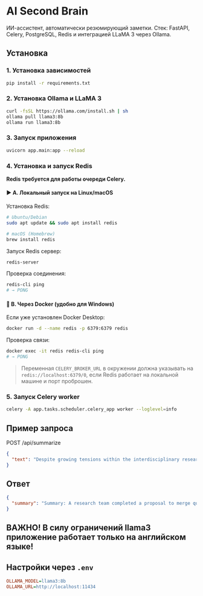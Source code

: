 # AI Second Brain

ИИ-ассистент, автоматически резюмирующий заметки.
Стек: FastAPI, Celery, PostgreSQL, Redis и интеграцией LLaMA 3 через Ollama. 

## Установка

### 1. Установка зависимостей

```bash
pip install -r requirements.txt
```

### 2. Установка Ollama и LLaMA 3

```bash
curl -fsSL https://ollama.com/install.sh | sh
ollama pull llama3:8b
ollama run llama3:8b
```

### 3. Запуск приложения

```bash
uvicorn app.main:app --reload
```

### 4. Установка и запуск Redis

**Redis требуется для работы очереди Celery.**

#### ▶️ A. Локальный запуск на Linux/macOS

Установка Redis:

```bash
# Ubuntu/Debian
sudo apt update && sudo apt install redis

# macOS (Homebrew)
brew install redis
```

Запуск Redis сервер:

```bash
redis-server
```

Проверка соединения:

```bash
redis-cli ping
# → PONG
```

#### 🐳 B. Через Docker (удобно для Windows)

Если уже установлен Docker Desktop:

```bash
docker run -d --name redis -p 6379:6379 redis
```

Проверка связи:

```bash
docker exec -it redis redis-cli ping
# → PONG
```

> Переменная `CELERY_BROKER_URL` в окружении должна указывать на `redis://localhost:6379/0`, если Redis работает на локальной машине и порт проброшен.

### 5. Запуск Celery worker

```bash
celery -A app.tasks.scheduler.celery_app worker --loglevel=info
```

## Пример запроса

POST /api/summarize

```json
{
  "text": "Despite growing tensions within the interdisciplinary research team, the final draft of the synthetic neurointerface proposal was completed ahead of schedule. The document outlines an ambitious integration of quantum computing principles with neural pattern recognition systems, aimed at enhancing real-time brain-computer communication for medical and defense applications. Several ethical concerns were raised during the final review process—most notably regarding the potential for cognitive manipulation and surveillance. However, the lead researcher argued that with sufficient regulatory oversight and transparency, the technology could revolutionize cognitive prosthetics and remote neural diagnostics. Pending approval by the international bioethics council, the team plans to initiate Phase 1 clinical trials by Q2 of next year."
}

```

## Ответ

```json
{
  "summary": "Summary: A research team completed a proposal to merge quantum computing with neural interfaces, aiming to improve brain-computer communication. Ethical concerns were raised, but the team plans clinical trials next year pending approval."
}
```
## ВАЖНО! В силу ограничений llama3 приложение работает только на английском языке!

## Настройки через `.env`

```ini
OLLAMA_MODEL=llama3:8b
OLLAMA_URL=http://localhost:11434
```

